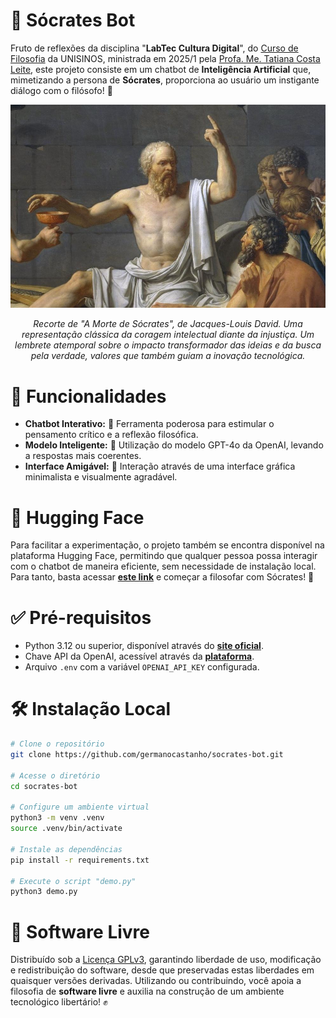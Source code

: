 # 📖 Sócrates Bot

Fruto de reflexões da disciplina "**LabTec Cultura Digital**", do [Curso de Filosofia](https://ead.unisinos.br/cursos-graduacao/filosofia) da UNISINOS, ministrada em 2025/1 pela [Profa. Me. Tatiana Costa Leite](http://lattes.cnpq.br/6897855276768211), este projeto consiste em um chatbot de **Inteligência Artificial** que, mimetizando a persona de **Sócrates**, proporciona ao usuário um instigante diálogo com o filósofo! 🤔

<div align="center">
  <img style="max-width: 100%; height: auto;" src="assets/socrates.jpg" />
  <p>
    <i>Recorte de "A Morte de Sócrates", de Jacques-Louis David. Uma representação clássica da coragem intelectual diante da injustiça. Um lembrete atemporal sobre o impacto transformador das ideias e da busca pela verdade, valores que também guiam a inovação tecnológica.</i>
  </p>
</div>

# 🚀 Funcionalidades

- **Chatbot Interativo:** 🤖 Ferramenta poderosa para estimular o pensamento crítico e a reflexão filosófica.
- **Modelo Inteligente:** 🧠 Utilização do modelo GPT-4o da OpenAI, levando a respostas mais coerentes.
- **Interface Amigável:** 🎨 Interação através de uma interface gráfica minimalista e visualmente agradável.

# 🤗 Hugging Face

Para facilitar a experimentação, o projeto também se encontra disponível na plataforma Hugging Face, permitindo que qualquer pessoa possa interagir com o chatbot de maneira eficiente, sem necessidade de instalação local. Para tanto, basta acessar [**este link**](https://huggingface.co/spaces/germanocastanho/socrates-bot) e começar a filosofar com Sócrates! 💭

# ✅ Pré-requisitos

- Python 3.12 ou superior, disponível através do [**site oficial**](https://www.python.org/downloads/).
- Chave API da OpenAI, acessível através da [**plataforma**](https://platform.openai.com/login).
- Arquivo `.env` com a variável `OPENAI_API_KEY` configurada.

# 🛠️ Instalação Local

```bash
# Clone o repositório
git clone https://github.com/germanocastanho/socrates-bot.git

# Acesse o diretório
cd socrates-bot

# Configure um ambiente virtual
python3 -m venv .venv
source .venv/bin/activate

# Instale as dependências
pip install -r requirements.txt

# Execute o script "demo.py"
python3 demo.py
```

# 📜 Software Livre

Distribuído sob a [Licença GPLv3](LICENSE), garantindo liberdade de uso, modificação e redistribuição do software, desde que preservadas estas liberdades em quaisquer versões derivadas. Utilizando ou contribuindo, você apoia a filosofia de **software livre** e auxilia na construção de um ambiente tecnológico libertário! ✊
